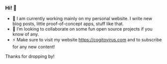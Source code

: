 ### Hi! 👋
- 🔭 I am currently working mainly on my personal website. I write new blog posts, little proof-of-concept apps, stuff like that.
- 👯 I’m looking to collaborate on some fun open source projects if you know of any.
- ⚡ Make sure to visit my website https://cogitovirus.com and to subscribe for any new content!

Thanks for dropping by!



<!--
**cogitovirus/cogitovirus** is a ✨ _special_ ✨ repository because its `README.md` (this file) appears on your GitHub profile.

Here are some ideas to get you started:

- 🔭 I’m currently working on ...
- 🌱 I’m currently learning ...
- 👯 I’m looking to collaborate on ...
- 🤔 I’m looking for help with ...
- 💬 Ask me about ...
- 📫 How to reach me: ...
- 😄 Pronouns: ...
- ⚡ Fun fact: ...
-->
